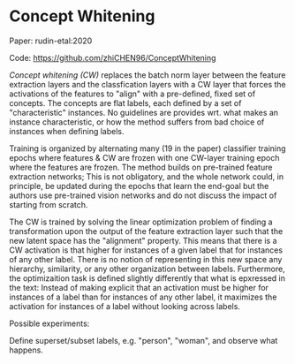 # Concept Whitening

Paper: rudin-etal:2020

Code: https://github.com/zhiCHEN96/ConceptWhitening

_Concept whitening (CW)_ replaces the batch norm layer between the
feature extraction layers and the classfication layers with a CW layer
that forces the activations of the features to "align" with a
pre-defined, fixed set of concepts. The concepts are flat labels,
each defined by a set of "characteristic" instances. No guidelines are
provides wrt. what makes an instance characteristic, or how the method
suffers from bad choice of instances when defining labels.

Training is organized by alternating many (19 in the paper) classifier
training epochs where features & CW are frozen with one CW-layer
training epoch where the features are frozen. The method builds on
pre-trained feature extraction networks; This is not obligatory, and
the whole network could, in principle, be updated during the epochs
that learn the end-goal but the authors use pre-trained vision
networks and do not discuss the impact of starting from scratch.

The CW is trained by solving the linear optimization problem of
finding a transformation upon the output of the feature extraction
layer such that the new latent space has the "alignment"
property. This means that there is a CW activation is that higher for
instances of a given label that for instances of any other
label. There is no notion of representing in this new space any
hierarchy, similarity, or any other organization between labels.
Furthermore, the optimizaition task is defined slightly differently
that what is epxressed in the text: Instead of making explicit that an
activation must be higher for instances of a label than for instances
of any other label, it maximizes the activation for instances of a
label without looking across labels.

Possible experiments:

Define superset/subset labels, e.g. "person", "woman", and observe
what happens.
